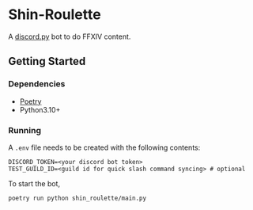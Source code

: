 # Shin-Roulette

A [discord.py](https://github.com/Rapptz/discord.py) bot to do FFXIV content.

## Getting Started

### Dependencies

- [Poetry](https://python-poetry.org/docs/)
- Python3.10+

### Running

A `.env` file needs to be created with the following contents:

```
DISCORD_TOKEN=<your discord bot token>
TEST_GUILD_ID=<guild id for quick slash command syncing> # optional
```

To start the bot,

```bash
poetry run python shin_roulette/main.py
```
